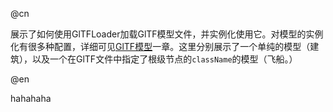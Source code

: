 @cn

展示了如何使用GlTFLoader加载GlTF模型文件，并实例化使用它。对模型的实例化有很多种配置，详细可见[GlTF模型](../../guide/scene-editor/gltf)一章。这里分别展示了一个单纯的模型（建筑），以及一个在GlTF文件中指定了根级节点的`className`的模型（飞船。）

@en

hahahaha
